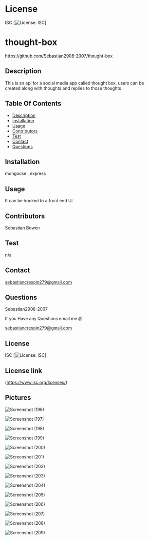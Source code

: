 # License
 ISC
[![License: ISC](https://img.shields.io/badge/License-ISC-blue.svg)]
                 
      

# thought-box
 https://github.com/Sebastian2908-2007/thought-box
 ## Description

This is an api for a social media app called thought box, users can be created along with thoughts and replies to those thoughts
    
 ## Table Of Contents
* [Description](#description)
* [Installation](#installation)
* [Usage](#usage)
* [Contributors](#contributors)
* [Test](#test)
* [Contact](#contact)
* [Questions](#questions)
    
 ## Installation

mongoose , express

## Usage
 It can be hooked to a front end UI

 ## Contributors

  Sebastian Bowen

 ## Test 

 n/a
    
## Contact

 sebastiancrespin279@gmail.com

## Questions

 Sebastian2908-2007

If you Have any Questions email me @

sebastiancrespin279@gmail.com



## License
ISC 
[![License: ISC](https://img.shields.io/badge/License-ISC-blue.svg)]

## License link
(https://www.isc.org/licenses/)   

## Pictures
![Screenshot (196)](https://user-images.githubusercontent.com/77297220/162586154-0efc08f3-08d6-4c59-b255-88b415374438.png)

![Screenshot (197)](https://user-images.githubusercontent.com/77297220/162586155-4424c066-2382-4650-ba7c-d77656d5abb2.png)

![Screenshot (198)](https://user-images.githubusercontent.com/77297220/162586159-c856868a-5b74-4ddf-b3db-fb13caa32a30.png)

![Screenshot (199)](https://user-images.githubusercontent.com/77297220/162586161-0b9f26c5-2069-4480-b845-1485ec3fbd94.png)

![Screenshot (200)](https://user-images.githubusercontent.com/77297220/162586163-d0df7ef9-59a8-4e56-bc76-1262e80224dd.png)

![Screenshot (201)](https://user-images.githubusercontent.com/77297220/162586164-13d479ea-6107-44d2-96a8-5d36e3c98503.png)

![Screenshot (202)](https://user-images.githubusercontent.com/77297220/162586165-c47019c9-c239-42ba-a223-4145858e0920.png)

![Screenshot (203)](https://user-images.githubusercontent.com/77297220/162586168-c0da783b-ccfa-45fd-ba67-a071f368b999.png)

![Screenshot (204)](https://user-images.githubusercontent.com/77297220/162586170-faa1240c-7991-4c5c-a597-2e93c1f76aa5.png)

![Screenshot (205)](https://user-images.githubusercontent.com/77297220/162586171-542ff9f5-d8e3-473d-a754-3de5fb563926.png)

![Screenshot (206)](https://user-images.githubusercontent.com/77297220/162586172-ee01477d-38bc-4459-96d6-fdc7e32f68bf.png)

![Screenshot (207)](https://user-images.githubusercontent.com/77297220/162586173-bad662f1-338e-408a-a6ba-23d3c077af31.png)

![Screenshot (208)](https://user-images.githubusercontent.com/77297220/162586176-1135f008-3f0f-4671-96f0-d8db1476bea6.png)

![Screenshot (209)](https://user-images.githubusercontent.com/77297220/162586179-be45f386-ba5e-46c4-9364-e94a06799b66.png)

